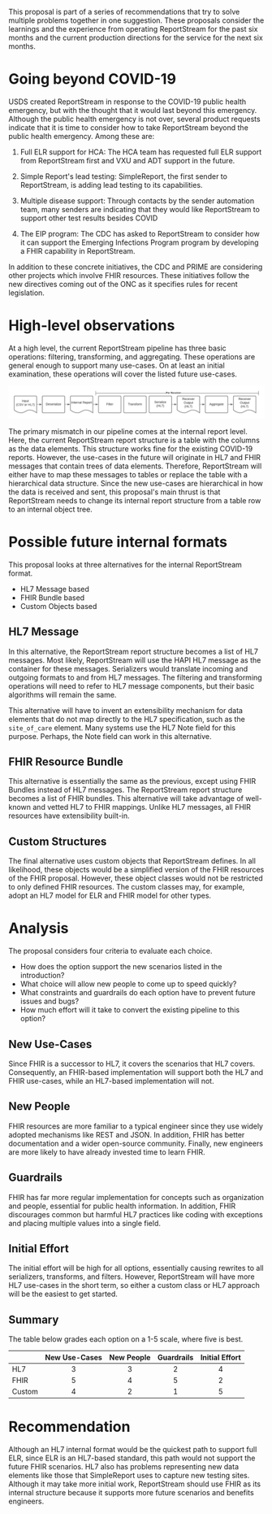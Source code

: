 This proposal is part of a series of recommendations that try to solve multiple problems together in one suggestion. These proposals consider the learnings and the experience from operating ReportStream for the past six months and the current production directions for the service for the next six months. 

# Going beyond COVID-19
USDS created ReportStream in response to the COVID-19 public health emergency, but with the thought that it would last beyond this emergency. Although the public health emergency is not over, several product requests indicate that it is time to consider how to take ReportStream beyond the public health emergency. Among these are: 

1. Full ELR support for HCA: The HCA team has requested full ELR support from ReportStream first and VXU and ADT support in the future.  

2. Simple Report's lead testing: SimpleReport, the first sender to ReportStream, is adding lead testing to its capabilities. 

3. Multiple disease support: Through contacts by the sender automation team, many senders are indicating that they would like ReportStream to support other test results besides COVID

4. The EIP program: The CDC has asked to ReportStream to consider how it can support the Emerging Infections Program program by developing a FHIR capability in ReportStream.  

In addition to these concrete initiatives, the CDC and PRIME are considering other projects which involve FHIR resources. These initiatives follow the new directives coming out of the ONC as it specifies rules for recent legislation. 

# High-level observations

At a high level, the current ReportStream pipeline has three basic operations: filtering, transforming, and aggregating. These operations are general enough to support many use-cases. On at least an initial examination, these operations will cover the listed future use-cases. 

![current pipeline](current-pipeline.png)

The primary mismatch in our pipeline comes at the internal report level. Here, the current ReportStream report structure is a table with the columns as the data elements. This structure works fine for the existing COVID-19 reports. However, the use-cases in the future will originate in HL7 and FHIR messages that contain trees of data elements. Therefore, ReportStream will either have to map these messages to tables or replace the table with a hierarchical data structure. Since the new use-cases are hierarchical in how the data is received and sent, this proposal's main thrust is that ReportStream needs to change its internal report structure from a table row to an internal object tree.

# Possible future internal formats

This proposal looks at three alternatives for the internal ReportStream format. 
- HL7 Message based
- FHIR Bundle based
- Custom Objects based 

## HL7 Message
In this alternative, the ReportStream report structure becomes a list of HL7 messages. Most likely, ReportStream will use the HAPI HL7 message as the container for these messages. Serializers would translate incoming and outgoing formats to and from HL7 messages. The filtering and transforming operations will need to refer to HL7 message components, but their basic algorithms will remain the same. 

This alternative will have to invent an extensibility mechanism for data elements that do not map directly to the HL7 specification, such as the `site_of_care` element. Many systems use the HL7 Note field for this purpose. Perhaps, the Note field can work in this alternative. 

## FHIR Resource Bundle 
This alternative is essentially the same as the previous, except using FHIR Bundles instead of HL7 messages. The ReportStream report structure becomes a list of FHIR bundles. This alternative will take advantage of well-known and vetted HL7 to FHIR mappings. Unlike HL7 messages, all FHIR resources have extensibility built-in.  

## Custom Structures
The final alternative uses custom objects that ReportStream defines. In all likelihood, these objects would be a simplified version of the FHIR resources of the FHIR proposal. However, these object classes would not be restricted to only defined FHIR resources. The custom classes may, for example, adopt an HL7 model for ELR and FHIR model for other types. 

# Analysis
The proposal considers four criteria to evaluate each choice.  
- How does the option support the new scenarios listed in the introduction? 
- What choice will allow new people to come up to speed quickly? 
- What constraints and guardrails do each option have to prevent future issues and bugs?
- How much effort will it take to convert the existing pipeline to this option? 

## New Use-Cases
Since FHIR is a successor to HL7, it covers the scenarios that HL7 covers. Consequently, an FHIR-based implementation will support both the HL7 and FHIR use-cases, while an HL7-based implementation will not. 

## New People
FHIR resources are more familiar to a typical engineer since they use widely adopted mechanisms like REST and JSON. In addition, FHIR has better documentation and a wider open-source community. Finally, new engineers are more likely to have already invested time to learn FHIR. 

## Guardrails
FHIR has far more regular implementation for concepts such as organization and people, essential for public health information. In addition, FHIR discourages common but harmful HL7 practices like coding with exceptions and placing multiple values into a single field. 

## Initial Effort
The initial effort will be high for all options, essentially causing rewrites to all serializers, transforms, and filters. However, ReportStream will have more HL7 use-cases in the short term, so either a custom class or HL7 approach will be the easiest to get started. 

## Summary
The table below grades each option on a 1-5 scale, where five is best. 

|            | New Use-Cases | New People | Guardrails  | Initial Effort  |
|:----       |:----------:   |:----------:|:----------: |:---------------:|
| HL7        | 3             | 3          | 2           | 4               |
| FHIR       | 5             | 4          | 5           | 2               |
| Custom     | 4             | 2          | 1           | 5               |

# Recommendation
Although an HL7 internal format would be the quickest path to support full ELR, since ELR is an HL7-based standard, this path would not support the future FHIR scenarios. HL7 also has problems representing new data elements like those that SimpleReport uses to capture new testing sites. Although it may take more initial work, ReportStream should use FHIR as its internal structure because it supports more future scenarios and benefits engineers.  